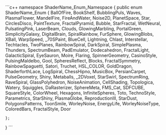 ´´´c++
namespace ShaderName_Enum_Namespace
{
	public enum ShaderName_Enum 
	{
		BallOfFire,
		BookShelf,
		BubblingPuls,
		Waves,
		PlasmaFlower,
		MandelFire,
		FireAndWater,
		Noise2D,
		PlanetSpace,
		Star,
		CirclesDisco,
		PaintTexture,
		FractalPyramid,
		Bubble,
		StarFractal,
		WetNeural,
		PulsatingPink,
		LaserBeam,
		Clouds,
		GlowingMarbling,
		PortalGreen,
		SimplicityGalaxy,
		DigitalBrain,
		SpiralRainbow,
		FurSphere,
		GlowingBlobs,
		XBall,
		WarpSpeed,
		_70SPaint,
		BlueCell,
		Lightning,
		Chlast,
		Interstellar,
		Techtacles,
		TwoPlanes,
		RainbowSpiral,
		DarkSpiral,
		SimplePlasma,
		Thunders,
		SpectrumBeam,
		PadEmulator,
		Dodecahedron,
		FractalLight,
		GalacticSpiral,
		EyeSauron,
		Moire,
		Flaring,
		SpinnerGeometry,
		CasinoStyle,
		PulsingMaldelbo,
		Gool,
		SpheresReflect,
		Blocks,
		FractalSymmetry,
		RainbowSpaguetti,
		Satori,
		Truchet,
		HSL_COLOR,
		GoldDragon,
		ShaderforthLace,
		LogSpiral,
		ChessHipno,
		MusicBox,
		PersianCarpet,
		PulseGeometry,
		Shiny,
		Metaballs,
		_2DVoxel,
		StarSwirl,
		SpectrumRing,
		RaveSpiral,
		GlassPolyhedron,
		NoiseAnimation,
		CellShading,
		Topologica,
		Watery,
		Squiggles,
		DaRasterizer,
		SphereMeta,
		FMS_Cat,
		SDFCUBE,
		SquareStyle,
		ColorWheel,
		Hexagons,
		InfiniteSpheres,
		Toto,
		TechnoStyle,
		Parametrics,
		StarShiny,
		PlasmaGlobe,
		ReproductionIII,
		StarDust,
		PolygonsPatterns,
		ToonSmile,
		WorleyNoise,
		EnergyLife,
		WorleyNoiseType,
		ColoredBars,
		FractalStyle,
		Door

	};
}
´´´